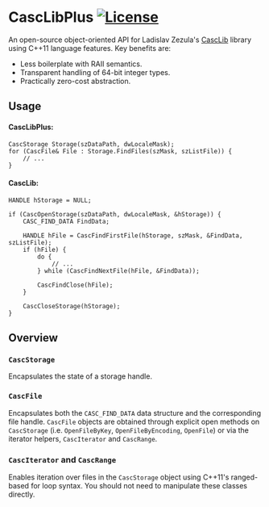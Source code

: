 # CascLibPlus [![License][license-svg]][license-url]

[license-svg]: https://img.shields.io/badge/license-MIT-blue.svg
[license-url]: LICENSE

An open-source object-oriented API for Ladislav Zezula's [CascLib](https://github.com/ladislav-zezula/CascLib) library using C++11 language features. Key benefits are:
* Less boilerplate with RAII semantics.
* Transparent handling of 64-bit integer types.
* Practically zero-cost abstraction.

## Usage

#### CascLibPlus:

```
CascStorage Storage(szDataPath, dwLocaleMask);
for (CascFile& File : Storage.FindFiles(szMask, szListFile)) {
    // ...
}
```

#### CascLib:

```
HANDLE hStorage = NULL;

if (CascOpenStorage(szDataPath, dwLocaleMask, &hStorage)) {
    CASC_FIND_DATA FindData;

    HANDLE hFile = CascFindFirstFile(hStorage, szMask, &FindData, szListFile);
    if (hFile) {
        do {
            // ...
        } while (CascFindNextFile(hFile, &FindData));

        CascFindClose(hFile);
    }

    CascCloseStorage(hStorage);
}
```

## Overview

### `CascStorage`

Encapsulates the state of a storage handle.

### `CascFile`

Encapsulates both the `CASC_FIND_DATA` data structure and the corresponding file handle. `CascFile` objects are obtained through explicit open methods on `CascStorage` (i.e. `OpenFileByKey`, `OpenFileByEncoding`, `OpenFile`) or via the iterator helpers, `CascIterator` and `CascRange`.

### `CascIterator` and `CascRange`

Enables iteration over files in the `CascStorage` object using C++11's ranged-based for loop syntax. You should not need to manipulate these classes directly.
